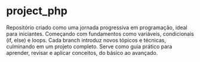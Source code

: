 # project_php
Repositório criado como uma jornada progressiva em programação, ideal para iniciantes. Começando com fundamentos como variáveis, condicionais (if, else) e loops. Cada branch introduz novos tópicos e técnicas, culminando em um projeto completo. Serve como guia prático para aprender, revisar e aplicar conceitos, do básico ao avançado.
